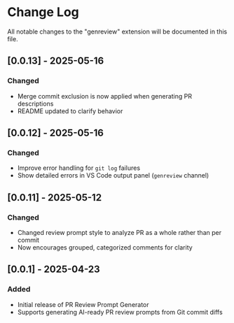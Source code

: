 # Change Log

All notable changes to the "genreview" extension will be documented in this file.

## [0.0.13] - 2025-05-16

### Changed

- Merge commit exclusion is now applied when generating PR descriptions
- README updated to clarify behavior

## [0.0.12] - 2025-05-16

### Changed

- Improve error handling for `git log` failures
- Show detailed errors in VS Code output panel (`genreview` channel)

## [0.0.11] - 2025-05-12

### Changed

- Changed review prompt style to analyze PR as a whole rather than per commit
- Now encourages grouped, categorized comments for clarity

## [0.0.1] - 2025-04-23

### Added

- Initial release of PR Review Prompt Generator
- Supports generating AI-ready PR review prompts from Git commit diffs
